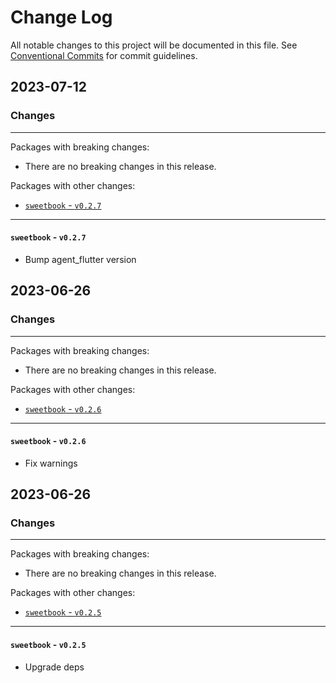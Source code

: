 # Change Log

All notable changes to this project will be documented in this file.
See [Conventional Commits](https://conventionalcommits.org) for commit guidelines.

## 2023-07-12

### Changes

---

Packages with breaking changes:

 - There are no breaking changes in this release.

Packages with other changes:

 - [`sweetbook` - `v0.2.7`](#sweetbook---v027)

---

#### `sweetbook` - `v0.2.7`

 - Bump agent_flutter version


## 2023-06-26

### Changes

---

Packages with breaking changes:

 - There are no breaking changes in this release.

Packages with other changes:

 - [`sweetbook` - `v0.2.6`](#sweetbook---v026)

---

#### `sweetbook` - `v0.2.6`

 - Fix warnings


## 2023-06-26

### Changes

---

Packages with breaking changes:

 - There are no breaking changes in this release.

Packages with other changes:

 - [`sweetbook` - `v0.2.5`](#sweetbook---v025)

---

#### `sweetbook` - `v0.2.5`

 - Upgrade deps

